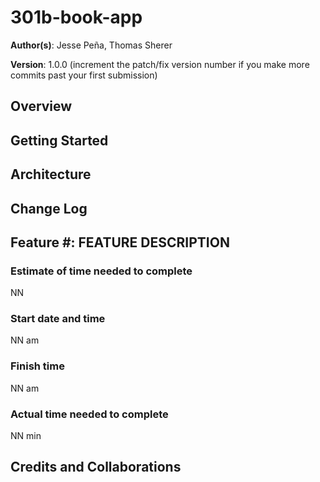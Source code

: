 # 301b-book-app

**Author(s)**: Jesse Peña, Thomas Sherer

**Version**: 1.0.0 (increment the patch/fix version number if you make more commits past your first submission)

## Overview
<!-- Provide a high level overview of what this application is and why you are building it, beyond the fact that it's an assignment for this class. (i.e. What's your problem domain?) -->

## Getting Started
<!-- What are the steps that a user must take in order to build this app on their own machine and get it running? -->

## Architecture
<!-- Provide a detailed description of the application design. What technologies (languages, libraries, etc) you're using, and any other relevant design information. -->

## Change Log
<!-- Use this area to document the iterative changes made to your application as each feature is successfully implemented. Use time stamps. Here's an examples:

01-01-2001 4:59pm - Application now has a fully-functional express server, with a GET route for the location resource.
-->

## Feature #: FEATURE DESCRIPTION
### Estimate of time needed to complete
NN
### Start date and time
NN am
### Finish time
NN am
### Actual time needed to complete
NN min


## Credits and Collaborations
<!-- Give credit (and a link) to other people or resources that helped you build this application. -->
